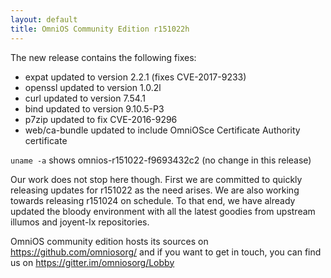 ```yaml
---
layout: default
title: OmniOS Community Edition r151022h
---
```


The new release contains the following fixes: 

- expat updated to version 2.2.1 (fixes CVE-2017-9233) 
- openssl updated to version 1.0.2l 
- curl updated to version 7.54.1 
- bind updated to version 9.10.5-P3 
- p7zip updated to fix CVE-2016-9296 
- web/ca-bundle updated to include OmniOSce Certificate Authority certificate 

`uname -a` shows omnios-r151022-f9693432c2 (no change in this release) 

Our work does not stop here though.  First we are committed to quickly
releasing updates for r151022 as the need arises.  We are also working
towards releasing r151024 on schedule.  To that end, we have already updated
the bloody environment with all the latest goodies from upstream illumos and
joyent-lx repositories.

OmniOS community edition hosts its sources on https://github.com/omniosorg/
and if you want to get in touch, you can find us on
https://gitter.im/omniosorg/Lobby


